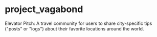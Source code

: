 # project_vagabond
Elevator Pitch: A travel community for users to share city-specific tips ("posts" or "logs") about their favorite locations around the world.
